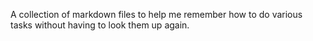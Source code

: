 A collection of markdown files to help me remember how to do various tasks without having to look them up again. 
